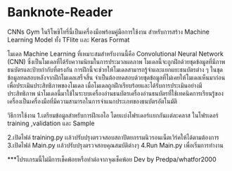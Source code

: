 # Banknote-Reader
CNNs Gym
  ในรีโพซิโทรี่นี้เป็นเครื่องมือพร้อมคู่มือการใช้งาน สำหรับการสร้าง Machine Learning Model ทั้ง TFlite เเละ Keras Format

  โมเดล Machine Learning ที่เหมาะสมสำหรับงานนี้คือ Convolutional Neural Network (CNN) ซึ่งเป็นโมเดลที่ได้รับความนิยมในการประมวลผลภาพ โมเดลนี้จะถูกฝึกด้วยชุดข้อมูลที่มีภาพธนบัตรและป้ายกำกับที่ตรงกัน การฝึกนี้จะช่วยให้โมเดลสามารถรู้จำและแยกแยะธนบัตรต่าง ๆ ในชุดข้อมูลทดสอบหลังจากฝึกโมเดลเสร็จสิ้น จำเป็นต้องทดสอบด้วยชุดข้อมูลที่ไม่เคยให้โมเดลเห็นมาก่อน เพื่อประเมินประสิทธิภาพของโมเดล เมื่อโมเดลถูกฝึกเรียบร้อยและได้รับการประเมินอย่างมีประสิทธิภาพ นำโมเดลนี้มาใช้ในระบบเครื่องอ่านธนบัตรเครื่องอ่านธนบัตรที่ใช้เทคนิคการเรียนรู้ของเครื่องเป็นเครื่องมือที่มีความสามารถในการจำแนกประเภทของธนบัตรอัตโนมัติ

  วิธีการใช้งาน
  1.เตรียมข้อมูลสำหรับการฝึกเอไอ โดยเเบ่งโฟรเดอร์เเยกกันเเต่ละคลาส ในโฟรเดอร์ training ,validation และ Sample


  
  2.เปิดไฟล์ training.py เเล้วปรับปรุงตรวจสอบสถาปัตยกรรมนิวรอนเน็ตเวิร์คให้ได้ตามต้องการ
  3.เปิดไฟล์ Main.py เเล้วปรับปรุงตรวจสอบคุณสมบัติต่างๆ
  4.Run Main.py เพื่อเริ่มการทำงาน

  ***โปรเเกรมนี้ไม่มีการเช็คพ้อยหรือทำต่อจากจุดเช็คพ้อย
  Dev by Predpa/whatfor2000
